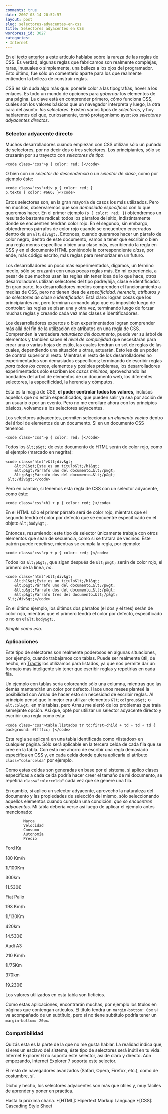 ```yaml
---
comments: true
date: 2007-03-14 20:52:57
layout: post
slug: selectores-adyacentes-en-css
title: Selectores adyacentes en CSS
wordpress_id: 3027
categories:
- Internet
---
```


En el [texto anterior](http://www.minid.net/2007/03/12/codigo-inusual/) a este artículo hablaba sobre la rareza de las reglas de CSS. Es verdad, algunas reglas que fabricamos son realmente complejas, raras, inusuales o simplemente, una belleza a los ojos del programador. Esto último, fue sólo un comentario aparte para los que realmente entienden la belleza de construir reglas.





CSS es sin duda algo más que: ponerle color a las tipografías, hover a los enlaces. Es todo un mundo de opciones para _gobernar_ los elementos de una página. La clave está en comprender primero, cómo funciona CSS, cuáles son los valores básicos que un navegador interpreta y luego, la otra cara del asunto: _los selectores_. Existen varios tipos de _selectores_, y hoy hablaremos del que, curiosamente, tomó protagonismo ayer: _los selectores adyacentes directos_.



<!-- more -->



### Selector adyacente directo





Muchos desarrolladores cuando empiezan con CSS utilizan sólo un puñado de selectores, por no decir dos o tres selectores. Los principiantes, sólo se cruzarán por su trayecto con _selectores de tipo_:




    
    <code class="css">p { color: red; }</code>





O bien con un _selector de descendencia_ o un _selector de clase_, como por ejemplo éste:




    
    <code class="css">div p { color: red; }
    p.texto { color: #666; }</code>





Estos selectores son, en la gran mayoría de casos los más utilizados. Pero en muchos, observaremos que son _demasiado específicos_ con lo que queremos hacer. En el primer ejemplo (`p { color: red; }`) obtendremos un resultado bastante radical: todos los párrafos del sitio, indistintamente donde se encuentren tendrán color rojo. En el segundo, sin embargo, obtendremos párrafos de color rojo cuando se encuentren encerrados dentro de un `&lt;div&gt;`. Entonces, cuando queramos hacer un párrafo de color negro, dentro de este documento, vamos a tener que escribir o bien una regla menos específica o bien una clase más, escribiendo la regla en CSS y en el documento HTML poniéndole la correspondiente _clase_, por ende, más código escrito, más reglas para memorizar en un futuro.





Los desarrolladores un poco más experimentados, digamos, un término medio, sólo se cruzarán con unas pocas reglas más. En mi experiencia, a pesar de que muchos usan las reglas sin tener idea de lo que hace, otros desarrolladores utilizan selectores del tipo padre/hija, clase e identificador. En gran parte, los desarrolladores medios comprenden el funcionamiento a medias de CSS, pero no tienen idea de _especificidad, herencia, atributos y de selectores de clase e identificador_. Está claro: logran cosas que los principiantes _no_, pero terminan armando algo que es imposible luego de controlar: las reglas se pisan una y otra vez, terminando luego de forzar muchas reglas y creando cada vez más clases e identificadores.





Los desarrolladores expertos o bien experimentados logran comprender más allá del fin de la utilización de atributos en una regla de CSS. Comprenden la verdadera _naturaleza del documento_, puede ver su árbol de elementos y también saben el _nivel de complejidad_ que necesitarán para crear una o varias hojas de estilo, las cuales tendrán un set de reglas de las cuales, dependiendo una situación u otras, actuarán. Esto les da un poder de control superior al resto. Mientras el resto de los desarrolladores no experimentados son demasiados específicos;  terminando de escribir reglas _para todos los casos_, elementos y posibles problemas, los desarrolladores experimentados sólo escriben _los casos mínimos_, aprovechando las bondades del árbol de elementos de un documento web, los diferentes selectores, la especificidad, la herencia y cómputos.





Esta es la magia de CSS, **el poder controlar todos los valores**, inclusos aquellos que _no_ están especificados, que pueden salir ya sea por acción de un usuario o por un evento. Pero no me enrollaré ahora con los principios básicos, volvamos a los selectores adyacentes.





Los selectores adyacentes, permiten seleccionar _un elemento vecino_ dentro del árbol de elementos de un documento. Si en un documento CSS tenemos:




    
    <code class="css">p { color: red; }</code>





Todos los `&lt;p&gt;` de este documento de HTML serán de color rojo, como el ejemplo (marcado en negrita):




    
    <code class="html">&lt;div&gt;
    	&lt;h1&gt;Este es un título&lt;/h1&gt;
    	&lt;p&gt;Párrafo uno del documento…&lt;/p&gt;
    	&lt;p&gt;Párrafo dos del documento…&lt;/p&gt;
     &lt;/div&gt;</code>





Pero en cambio, si tenemos esta regla de CSS con un selector adyacente, como éste:




    
    <code class="css">h1 + p { color: red; }</code>





En el HTML sólo el primer párrafo será de color rojo, mientras que el segundo tendrá el color por defecto que se encuentre especificado en el objeto `&lt;body&gt;`.





Entonces, resumiendo: este tipo de selector únicamente trabaja con otros elementos que sean de secuencia, como si se tratara de vecinos. Este patrón puede repetirse, mientras se cumpla la regla, por ejemplo:




    
    <code class="css">p + p { color: red; }</code>





Todos los `&lt;p&gt;`, que sigan después de `&lt;p&gt;` serán de color rojo, el primero de la línea, _no_.




    
    <code class="html">&lt;div&gt;
    	&lt;h1&gt;Este es un título&lt;/h1&gt;
    	&lt;p&gt;Párrafo uno del documento…&lt;/p&gt;
    	&lt;p&gt;Párrafo dos del documento…&lt;/p&gt;
    	&lt;p&gt;Párrafo tres del documento…&lt;/p&gt;
     &lt;/div&gt;</code>





En el último ejemplo, los últimos dos párrafos (el dos y el tres) serán de color rojo, mientras que el primero tendrá el color por defecto, especificado o no en el `&lt;body&gt;`.





_Simple como eso_.





### Aplicaciones





Este tipo de selectores son realmente poderosos en algunas situaciones, por ejemplo, cuando trabajamos con tablas. Puede ser realmente útil, de hecho, en [Tractis](http://www.tractis.com) los utilizamos para listados, ya que nos permite dar un formato más inteligente sin tener que escribir reglas y repetirlas en cada fila.





Un ejemplo con tablas sería coloreando sólo una columna, mientras que las demás mantendrán un color por defecto. Hace unos meses planteé la posibilidad con Arnau de hacer esto sin necesidad de escribir reglas. Al principio pensé que lo mejor era utilizar elementos `&lt;colgroup&gt;` o `&lt;col&gt;` en mis tablas, pero Arnau me alertó de los problemas que traía semejante opción. Así que, opté por utilizar un selector adyacente directo y escribir una regla como esta:




    
    <code class="css">table.listados tr td:first-child + td + td + td { background: #ffffcc; }</code>





Esta regla se aplicará en una tabla identificada como «listados» en cualquier página. Sólo será aplicable en la tercera celda de cada fila que se cree en la tabla. Con esto me ahorro de escribir una regla demasiado específica en CSS y, en cada celda donde quiera aplicarla el atributo `class="colorcelda"` por ejemplo.





Como estas celdas son generadas en base por el sistema, si aplico clases específicas a cada celda podría hacer creer el tamaño de mi documento, se repetiría `class="colorcelda"` cada vez que se genere una fila.





En cambio, si aplico un selector adyacente, aprovecho la naturaleza del documento y las propiedades de selección del mismo, sólo seleccionando aquellos elementos cuando cumplan una condición: _que se encuentren adyacentes_. Mi tabla debería verse así luego de aplicar el ejemplo antes mencionado:






	
		


			Marca
			Velocidad
			Consumo
			Autonomía
			Precio
		
	
	
		


			
Ford Ka

			
180 Km/h

			
1l/100Km

			
300km

			
11.530€

		
		


			
Fiat Palio

			
193 Km/h

			
1l/130Km

			
420km

			
14.530€

		
		


			
Audi A3

			
210 Km/h

			
1l/75Km

			
370km

			
19.230€

		
	
	
		


			
Los valores utilizados en esta tabla son ficticios.

		


	




Como estas aplicaciones, encontrarán muchas, por ejemplo los títulos en páginas que contengan artículos. El título tendrá un `margin-bottom: 0px` si va acompañado de un subtítulo, pero si no tiene subtítulo podría tener un `margin-bottom: 20px`.





### Compatibilidad





Quizás esta es la parte de la que no me gusta hablar. La realidad indica que, si eres un esclavo del sistema, éste tipo de selectores será inútil en tu vida. Internet Explorer 6 no soporta este selector, así de claro y directo. Aún empezando, Internet Explorer 7 soporta este selector.





El resto de navegadores avanzados (Safari, Opera, Firefox, etc.), como de costumbre, sí.





Dicho y hecho, los selectores adyacentes son más que útiles y, muy fáciles de aprender y poner en práctica.





Hasta la próxima charla.
  *[HTML]: Hipertext Markup Language
  *[CSS]: Cascading Style Sheet
